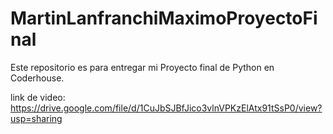 # MartinLanfranchiMaximoProyectoFinal
Este repositorio es para entregar mi Proyecto final de Python en Coderhouse.

link de video: https://drive.google.com/file/d/1CuJbSJBfJico3vlnVPKzElAtx91tSsP0/view?usp=sharing
